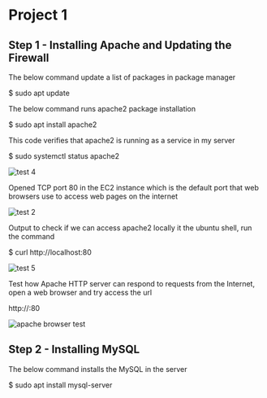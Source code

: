 
# Project 1 

## Step 1 - Installing Apache and Updating the Firewall

The below command update a list of packages in package manager

$ sudo apt update

The below command runs apache2 package installation 

$ sudo apt install apache2

This code verifies that apache2 is running as a service in my server 

$ sudo systemctl status apache2

![test 4](https://user-images.githubusercontent.com/96151001/148561654-24566200-3aa5-4103-a08e-e04db33671b9.PNG)

Opened TCP port 80 in the EC2 instance which is the default port that web browsers use to access web pages on the internet

![test 2](https://user-images.githubusercontent.com/96151001/148563143-11ac8464-3f22-4af6-b42f-abb6ccd280aa.PNG)

Output to check if we can access apache2 locally it the ubuntu shell, run the command

$ curl http://localhost:80

![test 5](https://user-images.githubusercontent.com/96151001/148568320-f63d1354-4234-43ce-a4b9-7336e8a9339c.PNG)

Test how Apache HTTP server can respond to requests from the Internet, open a web browser and try access the url

http://<Public-IP-Address>:80
  
![apache browser test](https://user-images.githubusercontent.com/96151001/148567708-6ef6e9c9-1920-4aa9-bdf5-27812ff1a79f.PNG)

## Step 2 - Installing MySQL

The below command installs the MySQL in the server 
  
$ sudo apt install mysql-server
  
  

